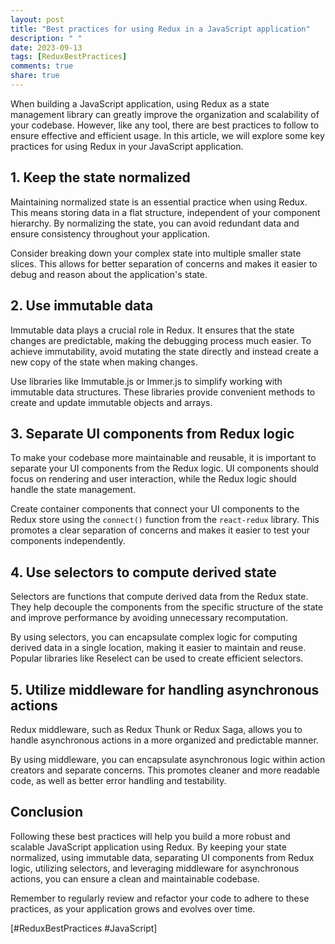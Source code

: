 ```yaml
---
layout: post
title: "Best practices for using Redux in a JavaScript application"
description: " "
date: 2023-09-13
tags: [ReduxBestPractices]
comments: true
share: true
---
```


When building a JavaScript application, using Redux as a state management library can greatly improve the organization and scalability of your codebase. However, like any tool, there are best practices to follow to ensure effective and efficient usage. In this article, we will explore some key practices for using Redux in your JavaScript application.

## 1. Keep the state normalized

Maintaining normalized state is an essential practice when using Redux. This means storing data in a flat structure, independent of your component hierarchy. By normalizing the state, you can avoid redundant data and ensure consistency throughout your application.

Consider breaking down your complex state into multiple smaller state slices. This allows for better separation of concerns and makes it easier to debug and reason about the application's state.

## 2. Use immutable data

Immutable data plays a crucial role in Redux. It ensures that the state changes are predictable, making the debugging process much easier. To achieve immutability, avoid mutating the state directly and instead create a new copy of the state when making changes.

Use libraries like Immutable.js or Immer.js to simplify working with immutable data structures. These libraries provide convenient methods to create and update immutable objects and arrays.

## 3. Separate UI components from Redux logic

To make your codebase more maintainable and reusable, it is important to separate your UI components from the Redux logic. UI components should focus on rendering and user interaction, while the Redux logic should handle the state management.

Create container components that connect your UI components to the Redux store using the `connect()` function from the `react-redux` library. This promotes a clear separation of concerns and makes it easier to test your components independently.

## 4. Use selectors to compute derived state

Selectors are functions that compute derived data from the Redux state. They help decouple the components from the specific structure of the state and improve performance by avoiding unnecessary recomputation.

By using selectors, you can encapsulate complex logic for computing derived data in a single location, making it easier to maintain and reuse. Popular libraries like Reselect can be used to create efficient selectors.

## 5. Utilize middleware for handling asynchronous actions

Redux middleware, such as Redux Thunk or Redux Saga, allows you to handle asynchronous actions in a more organized and predictable manner.

By using middleware, you can encapsulate asynchronous logic within action creators and separate concerns. This promotes cleaner and more readable code, as well as better error handling and testability.

## Conclusion

Following these best practices will help you build a more robust and scalable JavaScript application using Redux. By keeping your state normalized, using immutable data, separating UI components from Redux logic, utilizing selectors, and leveraging middleware for asynchronous actions, you can ensure a clean and maintainable codebase.

Remember to regularly review and refactor your code to adhere to these practices, as your application grows and evolves over time.

[#ReduxBestPractices #JavaScript]